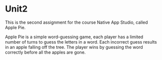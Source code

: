 # Unit2
This is the second assignment for the course Native App Studio, called Apple Pie.

Apple Pie is a simple word-guessing game, each player has a limited number of turns to guess the letters in a word. Each incorrect guess results in an apple falling off the tree. The player wins by guessing the word correctly before all the apples are gone.
